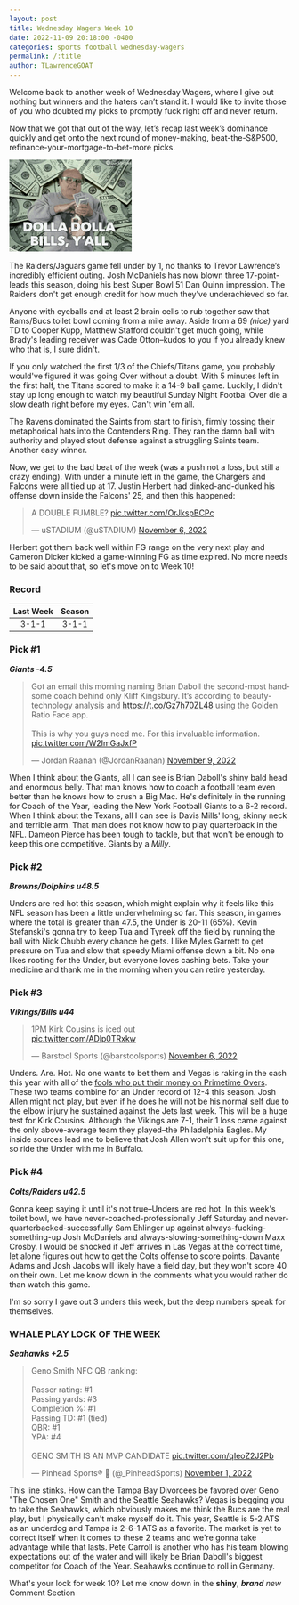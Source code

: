 ```yaml
---
layout: post
title: Wednesday Wagers Week 10
date: 2022-11-09 20:18:00 -0400
categories: sports football wednesday-wagers
permalink: /:title
author: TLawrenceGOAT
---
```

Welcome back to another week of Wednesday Wagers, where I give out nothing but winners and the haters can’t stand it. I would like to invite those of you who doubted my picks to promptly fuck right off and never return.

Now that we got that out of the way, let’s recap last week’s dominance quickly and get onto the next round of money-making, beat-the-S&P500, refinance-your-mortgage-to-bet-more picks.

![cash-money](/assets/images/danny-devito-throwing-cash.gif)

The Raiders/Jaguars game fell under by 1, no thanks to Trevor Lawrence’s incredibly efficient outing. Josh McDaniels has now blown three 17-point-leads this season, doing his best Super Bowl 51 Dan Quinn impression. The Raiders don't get enough credit for how much they've underachieved so far.

Anyone with eyeballs and at least 2 brain cells to rub together saw that Rams/Bucs toilet bowl coming from a mile away. Aside from a 69 *(nice)* yard TD to Cooper Kupp, Matthew Stafford couldn't get much going, while Brady's leading receiver was Cade Otton–kudos to you if you already knew who that is, I sure didn't.

If you only watched the first 1/3 of the Chiefs/Titans game, you probably would've figured it was going Over without a doubt. With 5 minutes left in the first half, the Titans scored to make it a 14-9 ball game. Luckily, I didn't stay up long enough to watch my beautiful Sunday Night Footbal Over die a slow death right before my eyes. Can't win 'em all.

The Ravens dominated the Saints from start to finish, firmly tossing their metaphorical hats into the Contenders Ring. They ran the damn ball with authority and played stout defense against a struggling Saints team. Another easy winner.

Now, we get to the bad beat of the week (was a push not a loss, but still a crazy ending). With under a minute left in the game, the Chargers and Falcons were all tied up at 17. Justin Herbert had dinked-and-dunked his offense down inside the Falcons' 25, and then this happened:

<blockquote class="twitter-tweet"><p lang="en" dir="ltr">A DOUBLE FUMBLE? <a href="https://t.co/OrJkspBCPc">pic.twitter.com/OrJkspBCPc</a></p>&mdash; uSTADIUM (@uSTADIUM) <a href="https://twitter.com/uSTADIUM/status/1589361081633628160?ref_src=twsrc%5Etfw">November 6, 2022</a></blockquote> <script async src="https://platform.twitter.com/widgets.js" charset="utf-8"></script>

Herbert got them back well within FG range on the very next play and Cameron Dicker kicked a game-winning FG as time expired. No more needs to be said about that, so let's move on to Week 10!

### Record

| Last Week | Season |
| :---: | :---: |
| 3-1-1 | 3-1-1 |

### Pick #1

***Giants -4.5***

<blockquote class="twitter-tweet"><p lang="en" dir="ltr">Got an email this morning naming Brian Daboll the second-most handsome coach behind only Kliff Kingsbury. It’s according to beauty-technology analysis and <a href="https://t.co/Gz7h70ZL48">https://t.co/Gz7h70ZL48</a> using the Golden Ratio Face app. <br><br>This is why you guys need me. For this invaluable information. <a href="https://t.co/W2ImGaJxfP">pic.twitter.com/W2ImGaJxfP</a></p>&mdash; Jordan Raanan (@JordanRaanan) <a href="https://twitter.com/JordanRaanan/status/1590340233891315713?ref_src=twsrc%5Etfw">November 9, 2022</a></blockquote> <script async src="https://platform.twitter.com/widgets.js" charset="utf-8"></script>

When I think about the Giants, all I can see is Brian Daboll's shiny bald head and enormous belly. That man knows how to coach a football team even better than he knows how to crush a Big Mac. He's definitely in the running for Coach of the Year, leading the New York Football Giants to a 6-2 record. When I think about the Texans, all I can see is Davis Mills' long, skinny neck and terrible arm. That man does not know how to play quarterback in the NFL. Dameon Pierce has been tough to tackle, but that won't be enough to keep this one competitive. Giants by a $Milly$.

### Pick #2

***Browns/Dolphins u48.5***

Unders are red hot this season, which might explain why it feels like this NFL season has been a little underwhelming so far. This season, in games where the total is greater than 47.5, the Under is 20-11 (65%). Kevin Stefanski's gonna try to keep Tua and Tyreek off the field by running the ball with Nick Chubb every chance he gets. I like Myles Garrett to get pressure on Tua and slow that speedy Miami offense down a bit. No one likes rooting for the Under, but everyone loves cashing bets. Take your medicine and thank me in the morning when you can retire yesterday.

### Pick #3

***Vikings/Bills u44***

<blockquote class="twitter-tweet"><p lang="en" dir="ltr">1PM Kirk Cousins is iced out<br> <a href="https://t.co/ADlp0TRxkw">pic.twitter.com/ADlp0TRxkw</a></p>&mdash; Barstool Sports (@barstoolsports) <a href="https://twitter.com/barstoolsports/status/1589406879587106817?ref_src=twsrc%5Etfw">November 6, 2022</a></blockquote> <script async src="https://platform.twitter.com/widgets.js" charset="utf-8"></script>

Unders. Are. Hot. No one wants to bet them and Vegas is raking in the cash this year with all of the [fools who put their money on Primetime Overs](https://tlawrencegoat.github.io/wednesday-wagers-the-return#h-pick-3). These two teams combine for an Under record of 12-4 this season. Josh Allen might not play, but even if he does he will not be his normal self due to the elbow injury he sustained against the Jets last week. This will be a huge test for Kirk Cousins. Although the Vikings are 7-1, their 1 loss came against the only above-average team they played–the Philadelphia Eagles. My inside sources lead me to believe that Josh Allen won't suit up for this one, so ride the Under with me in Buffalo.

### Pick #4

***Colts/Raiders u42.5***

Gonna keep saying it until it's not true–Unders are red hot. In this week's toilet bowl, we have never-coached-professionally Jeff Saturday and never-quarterbacked-successfully Sam Ehlinger up against always-fucking-something-up Josh McDaniels and always-slowing-something-down Maxx Crosby. I would be shocked if Jeff arrives in Las Vegas at the correct time, let alone figures out how to get the Colts offense to score points. Davante Adams and Josh Jacobs will likely have a field day, but they won't score 40 on their own. Let me know down in the comments what you would rather do than watch this game.

I'm so sorry I gave out 3 unders this week, but the deep numbers speak for themselves.

### WHALE PLAY LOCK OF THE WEEK

***Seahawks +2.5***

<blockquote class="twitter-tweet"><p lang="en" dir="ltr">Geno Smith NFC QB ranking: <br><br>Passer rating: #1<br>Passing yards: #3<br>Completion %: #1<br>Passing TD: #1 (tied)<br>QBR: #1<br>YPA: #4<br><br>GENO SMITH IS AN MVP CANDIDATE <a href="https://t.co/qIeoZ2J2Pb">pic.twitter.com/qIeoZ2J2Pb</a></p>&mdash; Pinhead Sports®  (@_PinheadSports) <a href="https://twitter.com/_PinheadSports/status/1587407099579203588?ref_src=twsrc%5Etfw">November 1, 2022</a></blockquote> <script async src="https://platform.twitter.com/widgets.js" charset="utf-8"></script>

This line stinks. How can the Tampa Bay Divorcees be favored over Geno "The Chosen One" Smith and the Seattle Seahawks? Vegas is begging you to take the Seahawks, which obviously makes me think the Bucs are the real play, but I physically can't make myself do it. This year, Seattle is 5-2 ATS as an underdog and Tampa is 2-6-1 ATS as a favorite. The market is yet to correct itself when it comes to these 2 teams and we're gonna take advantage while that lasts. Pete Carroll is another who has his team blowing expectations out of the water and will likely be Brian Daboll's biggest competitor for Coach of the Year. Seahawks continue to roll in Germany.

What's your lock for week 10? Let me know down in the **shiny**, ***brand*** *new* Comment Section